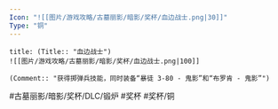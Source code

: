 ```yaml
---
Icon: "![[图片/游戏攻略/古墓丽影/暗影/奖杯/血边战士.png|30]]"
Type: "铜"
---
```

```ad-common-bronze-trophy
title: (Title:: "血边战士")
![[图片/游戏攻略/古墓丽影/暗影/奖杯/血边战士.png|100]]

(Comment:: "获得掷弹兵技能，同时装备“暴徒 3-80 - 鬼影”和“布罗肯 - 鬼影”")
```

#古墓丽影/暗影/奖杯/DLC/锻炉 #奖杯 #奖杯/铜
